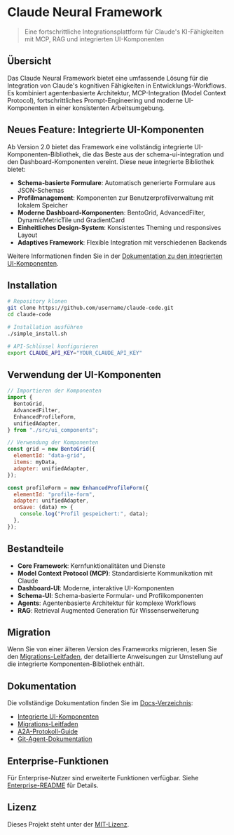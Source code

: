 # Claude Neural Framework

> Eine fortschrittliche Integrationsplattform für Claude's KI-Fähigkeiten mit MCP, RAG und integrierten UI-Komponenten

## Übersicht

Das Claude Neural Framework bietet eine umfassende Lösung für die Integration von Claude's kognitiven Fähigkeiten in Entwicklungs-Workflows. Es kombiniert agentenbasierte Architektur, MCP-Integration (Model Context Protocol), fortschrittliches Prompt-Engineering und moderne UI-Komponenten in einer konsistenten Arbeitsumgebung.

## Neues Feature: Integrierte UI-Komponenten

Ab Version 2.0 bietet das Framework eine vollständig integrierte UI-Komponenten-Bibliothek, die das Beste aus der schema-ui-integration und den Dashboard-Komponenten vereint. Diese neue integrierte Bibliothek bietet:

- **Schema-basierte Formulare**: Automatisch generierte Formulare aus JSON-Schemas
- **Profilmanagement**: Komponenten zur Benutzerprofilverwaltung mit lokalem Speicher
- **Moderne Dashboard-Komponenten**: BentoGrid, AdvancedFilter, DynamicMetricTile und GradientCard
- **Einheitliches Design-System**: Konsistentes Theming und responsives Layout
- **Adaptives Framework**: Flexible Integration mit verschiedenen Backends

Weitere Informationen finden Sie in der [Dokumentation zu den integrierten UI-Komponenten](/docs/INTEGRATED_UI_COMPONENTS.md).

## Installation

```bash
# Repository klonen
git clone https://github.com/username/claude-code.git
cd claude-code

# Installation ausführen
./simple_install.sh

# API-Schlüssel konfigurieren
export CLAUDE_API_KEY="YOUR_CLAUDE_API_KEY"
```

## Verwendung der UI-Komponenten

```javascript
// Importieren der Komponenten
import {
  BentoGrid,
  AdvancedFilter,
  EnhancedProfileForm,
  unifiedAdapter,
} from "./src/ui_components";

// Verwendung der Komponenten
const grid = new BentoGrid({
  elementId: "data-grid",
  items: myData,
  adapter: unifiedAdapter,
});

const profileForm = new EnhancedProfileForm({
  elementId: "profile-form",
  adapter: unifiedAdapter,
  onSave: (data) => {
    console.log("Profil gespeichert:", data);
  },
});
```

## Bestandteile

- **Core Framework**: Kernfunktionalitäten und Dienste
- **Model Context Protocol (MCP)**: Standardisierte Kommunikation mit Claude
- **Dashboard-UI**: Moderne, interaktive UI-Komponenten
- **Schema-UI**: Schema-basierte Formular- und Profilkomponenten
- **Agents**: Agentenbasierte Architektur für komplexe Workflows
- **RAG**: Retrieval Augmented Generation für Wissenserweiterung

## Migration

Wenn Sie von einer älteren Version des Frameworks migrieren, lesen Sie den [Migrations-Leitfaden](/docs/MIGRATION_GUIDE.md), der detaillierte Anweisungen zur Umstellung auf die integrierte Komponenten-Bibliothek enthält.

## Dokumentation

Die vollständige Dokumentation finden Sie im [Docs-Verzeichnis](/docs):

- [Integrierte UI-Komponenten](/docs/INTEGRATED_UI_COMPONENTS.md)
- [Migrations-Leitfaden](/docs/MIGRATION_GUIDE.md)
- [A2A-Protokoll-Guide](/docs/a2a_protocol_guide.md)
- [Git-Agent-Dokumentation](/docs/git_agent_documentation.md)

## Enterprise-Funktionen

Für Enterprise-Nutzer sind erweiterte Funktionen verfügbar. Siehe [Enterprise-README](/ENTERPRISE_README.md) für Details.

## Lizenz

Dieses Projekt steht unter der [MIT-Lizenz](/LICENSE.md).
